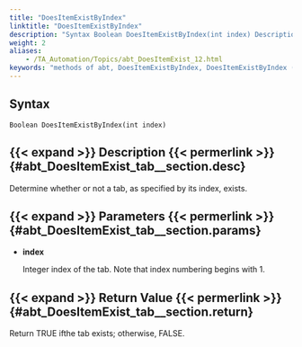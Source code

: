 ```yaml
--- 
title: "DoesItemExistByIndex"
linktitle: "DoesItemExistByIndex"
description: "Syntax Boolean DoesItemExistByIndex(int index) Description Determine whether or not a tab, as specified by its index, exists. Parameters index Integer index of the tab. Note that index numbering ..."
weight: 2
aliases: 
    - /TA_Automation/Topics/abt_DoesItemExist_12.html
keywords: "methods of abt, DoesItemExistByIndex, DoesItemExistByIndex (AbtTab), AbtTab, doesitemexistbyindex, abttab doesitemexistbyindex, tab item at given index exists, existence of tab item at given index, check tab item at given index is found"
---
```


## Syntax

`Boolean DoesItemExistByIndex(int index)`

## {{< expand >}} Description {{< permerlink >}} {#abt_DoesItemExist_tab__section.desc} 

Determine whether or not a tab, as specified by its index, exists.

## {{< expand >}} Parameters {{< permerlink >}} {#abt_DoesItemExist_tab__section.params} 

-   **index**

    Integer index of the tab. Note that index numbering begins with 1.


## {{< expand >}} Return Value {{< permerlink >}} {#abt_DoesItemExist_tab__section.return} 

Return TRUE ifthe tab exists; otherwise, FALSE.




